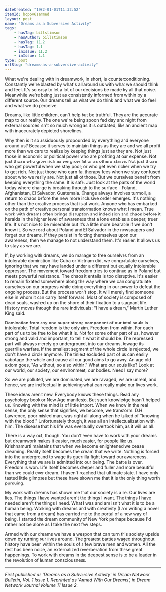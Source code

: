 ```yaml
---
dateCreated: "1982-01-01T11:32:52"
itemId: bcpov6sarmed
layout: post
name: "Dreams as a Subversive Activity"
tags:
    - hasTag: billstimson
    - hasAuthor: billstimson
    - hasTag: 11.2
    - hasTag: 1.1
    - inIssue: 11.2
    - inIssue: 1.1
type: post
urlSlug: "dreams-as-a-subversive-activity"
---
```


What we're dealing with in dreamwork, in short, is counterconditioning. Constantly we're blasted by what's all around us with what we should think and feel. It's so easy to let a lot of our decisions be made by all that noise. Meanwhile we're being just as consistently informed from within by a different source. Our dreams tell us what we do think and what we do feel and what we do perceive.

Dreams, like little children, can't help but be truthful. They are the accurate map to our reality. The one we're being spoon fed day and night from external sources isn't so much wrong as it is outdated, like an ancient map with inaccurately depicted shorelines.

Why then is it so assiduously propounded by everything and everyone around us? Because it serves to maintain things as they are and we all profit more than we care to realize by keeping things just as they are. Not just those in economic or political power who are profiting at our expense. Not just those who grow rich as we grow fat or as others starve. Not just those who get powerful when we stay poor; or who get even richer when we try to get rich. Not just those who earn fat therapy fees when we stay confused about who we really are. Not just all of those. But we ourselves benefit from keeping everything the same. It is safe. Just look at the parts of the world today where change is breaking through to the surface - Poland, Afghanistan, El Salvador, Guatemala. Change always involves turmoil, a return to chaos before the new more inclusive order emerges. It's nothing other than the creative process that is at work. Anyone who has embarked on the path of creative personal transformation knows what I mean. True work with dreams often brings disruption and indecision and chaos before it heralds in the higher level of awareness that a lone enables a deeper, truer life. It's not nice to be miserable but it's a little more bearable if we don't know it. So we read about Poland and El Salvador in the newspapers and forget our dreams. If they persist in forcing themselves upon our awareness, then we manage to not understand them. It's easier. It allows us to stay as we are.

If, by working with dreams, we do manage to free ourselves from an intolerable domination like Cuba or Vietnam did, we congratulate ourselves, ignoring that we may have landed under a different but equally intolerable oppressor. The movement toward freedom tries to continue as in Poland but meets powerful resistance. The chaos it entails is too disruptive. It's easier to remain fixated somewhere along the way where we can congratulate ourselves on our progress while doing everything in our power to defeat the ongoing process. But the process won't stop. It will merely find someone else in whom it can carry itself forward. Most of society is composed of dead souls, washed up on the shore of their fixation to a stagnant life. History moves through the rare individuals: "I have a dream," Martin Luther King said.

Domination from any one super strong component of our total souls is intolerable. Total freedom is the only aim. Freedom from within. For each part of us to be free to be what it is. Not for some other part of us, however strong and valid and important, to tell it what it should be. The repressed part will always merely go underground, into our dreams, towage its guerrilla warfare. If the smallest segment of the whole circle is rejected, we don't have a circle anymore. The tiniest excluded part of us can easily sabotage the whole and cause all our good aims to go awry. An age old axiom goes, "As without, so also within." What are our souls like? Look at our world, our society, our environment, our bodies. Need I say more?

So we are polluted, we are dominated, we are ravaged, we are unreal, and hence, we are ineffectual in achieving what can really make our lives work.

These ideas aren't new. Everybody knows these things. Read any psychology book or New Age manifesto. But such knowledge hasn't helped us. Knowing with the mind is of little import. When we know in the real sense, the only sense that signifies, we become, we transform. D.H. Lawrence, poor misled man, was right all along when he talked of "knowing with the blood." Unfortunately though, it was all an intellectualization with him. The disease that his life was eventually overtook him, as it will us all.

There is a way out, though. You don't even have to work with your dreams but dreamwork makes it easier, much easier, for people like us. Krishnamurti maintains that when we become enlightened we cease dreaming. Reality itself becomes the dream that we write. Nothing is forced into the underground to wage its guerrilla fight toward our awareness. Everything that we are is admitted into our being. The battle is over. Freedom is won. Life itself becomes deeper and fuller and more beautiful than we could ever dream. I haven't reached that ultimate state. I have only tasted little glimpses but these have shown me that it is the only thing worth pursuing.

My work with dreams has shown me that our society is a lie. Our lives are lies. The things I have wanted aren't the things I want. The things I have needed aren't the things I need. What I was and am isn't what it is to be a human being. Working with dreams and with creativity (I am writing a novel that came from a dream) has carried me to the portal of a new way of being. I started the dream community of New York perhaps because I'd rather not be alone as I take the next few steps.

Armed with our dreams we have a weapon that can turn this society upside down by turning our lives around. The greatest battles waged throughout history have been within the souls of a few brave men and women. All the rest has been noise, an externalized reverberation from these great happenings. To work with dreams in the deepest sense is to be a leader in the revolution of human consciousness.

<hr>

_First published as 'Dreams as a Subversive Activity' in Dream Network Bulletin, Vol. 1 Issue 1. Reprinted as 'Armed With Our Dreams', in Dream Network Journal Volume 11 Issue 2._

